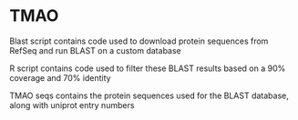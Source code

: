 # TMAO

Blast script contains code used to download protein sequences from RefSeq and run BLAST on a custom database

R script contains code used to filter these BLAST results based on a 90% coverage and 70% identity

TMAO seqs contains the protein sequences used for the BLAST database, along with uniprot entry numbers
